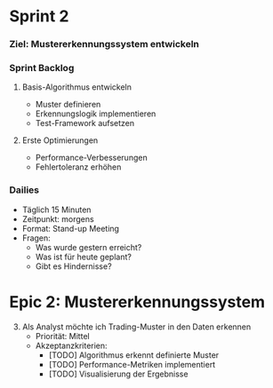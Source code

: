 # Sprint 2
### Ziel: Mustererkennungssystem entwickeln

### Sprint Backlog
1. Basis-Algorithmus entwickeln
   - Muster definieren
   - Erkennungslogik implementieren
   - Test-Framework aufsetzen

2. Erste Optimierungen
   - Performance-Verbesserungen
   - Fehlertoleranz erhöhen

### Dailies
- Täglich 15 Minuten
- Zeitpunkt: morgens
- Format: Stand-up Meeting
- Fragen:
  * Was wurde gestern erreicht?
  * Was ist für heute geplant?
  * Gibt es Hindernisse?

# Epic 2: Mustererkennungssystem

3. Als Analyst möchte ich Trading-Muster in den Daten erkennen
   - Priorität: Mittel
   - Akzeptanzkriterien:
     * [TODO] Algorithmus erkennt definierte Muster
     * [TODO] Performance-Metriken implementiert
     * [TODO] Visualisierung der Ergebnisse